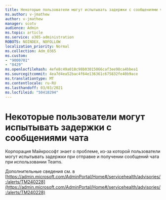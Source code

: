```yaml
---
title: Некоторые пользователи могут испытывать задержки с сообщениями чата
ms.author: v-jmathew
author: v-jmathew
manager: scotv
audience: Admin
ms.topic: article
ms.service: o365-administration
ROBOTS: NOINDEX, NOFOLLOW
localization_priority: Normal
ms.collection: Adm_O365
ms.custom:
- "9000701"
- "8429"
ms.openlocfilehash: 4efe8c49a018c98b03015066caf3ee98ca4bbea1
ms.sourcegitcommit: 4ea7d4ea52bac4f64e136361c675832fe40b9ace
ms.translationtype: MT
ms.contentlocale: ru-RU
ms.lasthandoff: 03/03/2021
ms.locfileid: "50418294"
---
```

# <a name="some-users-may-experience-delays-with-chat-messages"></a>Некоторые пользователи могут испытывать задержки с сообщениями чата

Корпорация Майкрософт знает о проблеме, из-за которой пользователи могут испытывать задержки при отправке и получении сообщений чата при использовании Teams.

Дополнительные сведения см. в [https://admin.microsoft.com/AdminPortal/Home#/servicehealth/advisories/:/alerts/TM240228](https://admin.microsoft.com/AdminPortal/Home#/servicehealth/advisories/:/alerts/TM240228)
